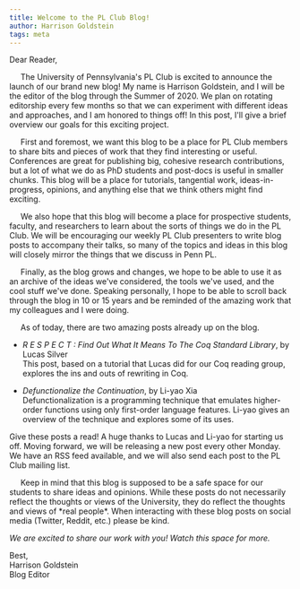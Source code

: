 ```yaml
---
title: Welcome to the PL Club Blog!
author: Harrison Goldstein
tags: meta
---
```


Dear Reader,

<p style="text-indent: 20px">
The University of Pennsylvania's PL Club is excited to announce the launch of our brand new blog! My
name is Harrison Goldstein, and I will be the editor of the blog through the Summer of 2020. We plan
on rotating editorship every few months so that we can experiment with different ideas and
approaches, and I am honored to things off! In this post, I'll give a brief overview our goals for
this exciting project.
<p/>

<p style="text-indent: 20px">
First and foremost, we want this blog to be a place for PL Club members to share bits and pieces of
work that they find interesting or useful. Conferences are great for publishing big, cohesive
research contributions, but a lot of what we do as PhD students and post-docs is useful in smaller
chunks. This blog will be a place for tutorials, tangential work, ideas-in-progress, opinions, and
anything else that we think others might find exciting.
<p/>

<p style="text-indent: 20px">
We also hope that this blog will become a place for prospective students, faculty, and researchers
to learn about the sorts of things we do in the PL Club. We will be encouraging our weekly PL Club
presenters to write blog posts to accompany their talks, so many of the topics and ideas in this
blog will closely mirror the things that we discuss in Penn PL.
<p/>

<p style="text-indent: 20px">
Finally, as the blog grows and changes, we hope to be able to use it as an archive of the ideas
we've considered, the tools we've used, and the cool stuff we've done. Speaking personally, I hope
to be able to scroll back through the blog in 10 or 15 years and be reminded of the amazing work
that my colleagues and I were doing.
<p/>

<p style="text-indent: 20px">
As of today, there are two amazing posts already up on the blog.
<p/>

- *R E S P E C T : Find Out What It Means To The Coq Standard Library*, by Lucas Silver<br/>
  This post, based on a tutorial that Lucas did for our Coq reading group, explores the ins and outs
  of rewriting in Coq.

- *Defunctionalize the Continuation*, by Li-yao Xia<br/>
  Defunctionalization is a programming technique that emulates higher-order functions using only
  first-order language features. Li-yao gives an overview of the technique and explores some of its
  uses.

Give these posts a read! A huge thanks to Lucas and Li-yao for starting us off. Moving forward, we
will be releasing a new post every other Monday. We have an RSS feed available, and we will also
send each post to the PL Club mailing list.

<p style="text-indent: 20px">
Keep in mind that this blog is supposed to be a safe space for our students to share ideas and
opinions. While these posts do not necessarily reflect the thoughts or views of the University, they
do reflect the thoughts and views of *real people*. When interacting with these blog posts on social
media (Twitter, Reddit, etc.) please be kind.
<p/>

*We are excited to share our work with you! Watch this space for more.*

Best,<br/>
Harrison Goldstein<br/>
Blog Editor
